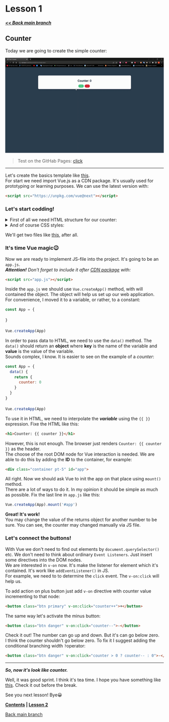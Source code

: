 # Lesson 1

***[<< Back main branch](https://github.com/syrovezhko/learning-vue)***


## Counter

Today we are going to create the simple counter:

![image](counter.gif)
> Test on the GitHab Pages: [click](https://syrovezhko.github.io/learning-vue/lesson%201/src/)
***

Let's create the basics template like [this](https://github.com/syrovezhko/learning-vue/tree/2226329ee93b5fb3e428666784329677c371a878/lesson%201).  
For start we need import Vue.js as a CDN package. It's usually used for prototyping or learning purposes. We can use the latest version with: 
```html
<script src="https://unpkg.com/vue@next"></script>
```

### Let's start codding!
<details>
<summary>First of all we need HTML structure for our counter:</summary>

```html
<div class="container pt-5">
  <div class="card center">
    <h1>Counter: 0</h1>
    <div>
      <button class="btn primary">+</button>
      <button class="btn danger">-</button>
    </div>
  </div>
</div>
```
</details>

<details>
<summary>And of course CSS styles:</summary>

```css
.container {
  margin: 0 auto;
  max-width: 1000px;
}

.pt-5 {
  padding-top: 5rem;
}

.card {
  padding: 1rem;
  border-radius: 10px;
  box-shadow: 2px 3px 10px rgba(0, 0, 0, 0.2);
  background: #fff;
}

.center {
  display: flex;
  flex-direction: column;
  align-items: center;
}

.btn {
  color: #42b983;
  position: relative;
  place-content: center;
  place-items: center;
  width: fit-content;
  border-radius: 99px;
  letter-spacing: 0.05em;
  border: 1px solid #42b983;
  text-decoration: none;
  text-transform: uppercase;
  margin-right: 10px;
  padding: 0.5rem 1.5rem;
  white-space: nowrap;
  font-weight: 700;
  outline: none;
  background: #fff;
  transition: all 0.22s;
}

.btn:hover {
  cursor: pointer;
  opacity: 0.8;
}

.btn:active {
  box-shadow: inset 1px 1px 1px rgba(0, 0, 0, 0.3);
}

.primary {
  background: #42b983;
  color: #fff;
}

.danger {
  background: #e53935;
  color: #fff;
  border-color: #e53935;
}

```
</details>

We'll get two files like [this](https://github.com/syrovezhko/learning-vue/tree/ff442722d400bd98291e1e54cf74f090f589b614/lesson%201), after all.

### It's time Vue magic😉

Now we are ready to implement JS-file into the project. It's going to be an `app.js`.  
***Attention!*** *Don't forget to include it after [CDN package](#counter) with:* 
```html
<script src="app.js"></script>
```
Inside the `app.js` we should use `Vue.createApp()` method, with will contained the object. The object will help us set up our web application.  
For convenience, I moved it to a variable, or rather, to a constant:
```js
const App = {

}

Vue.createApp(App)
```
In order to pass data to HTML, we need to use the `data()` method. The `data()` should return an **object** where **key** is the name of the variable and **value** is the value of the variable.  
Sounds complex, I know. It is easier to see on the example of a *counter*:
```js
const App = {
  data() {
    return {
      counter: 0
    }
  }
}

Vue.createApp(App)
```
To use it in HTML, we need to interpolate the ***variable*** using the `{{ }}` expression. Fixe the HTML like this:
```html
<h1>Counter: {{ counter }}</h1>
```
However, this is not enough. The browser just renders `Counter: {{ counter }}` as the header.  
The choose of the root DOM node for Vue interaction is needed. We are able to do this by adding the **ID** to the container, for example:
```html
<div class="container pt-5" id="app">
```
All right. Now we should ask Vue to init the app on that place using `mount()` method.  
There are a lot of ways to do it. In my opinion it should be simple as much as possible. Fix the last line in `app.js` like this:
```js
Vue.createApp(App).mount('#app')
```

**Great! It's work!**  
You may change the value of the returns object for another number to be sure. You can see, the counter may changed manually via JS file.

### Let's connect the buttons!

With Vue we don't need to find out elements by `document.querySelector()` etc. We don't need to think about ordinary `Event Listeners`. Just insert some directives into the DOM nodes.  
We are interested in `v-on` now. It's make the listener for element which it's contained. It's work like `addEventListener()` in JS.  
For example, we need to to determine the `click` event. The `v-on:click` will help us.

To add action on plus button just add `v-on` directive with counter value incrementing to that node:
```html
<button class="btn primary" v-on:click="counter++">+</button>
```
The same way let's activate the minus button:
```html
<button class="btn danger" v-on:click="counter--">-</button>
```
Check it out! The number can go up and down. But it's can go below zero.  
I think the counter shouldn't go below zero. To fix it I suggest adding the conditional branching width `?`operator: 
```html
<button class="btn danger" v-on:click="counter > 0 ? counter-- : 0">-</button>
```

***

***So, now it's look like counter.***

Well, it was good sprint. I think it's tea time. I hope you have something like [this](https://github.com/syrovezhko/learning-vue/tree/46d9b1822226cdd9553d5476a3b2d2a4958d0591/lesson%201/src). Check it out before the break.

See you next lesson! Bye😀

**[Contents](https://github.com/syrovezhko/learning-vue) | [Lesson 2](https://github.com/syrovezhko/learning-vue/tree/lesson2/lesson%202)**

[Back main branch](https://github.com/syrovezhko/learning-vue)